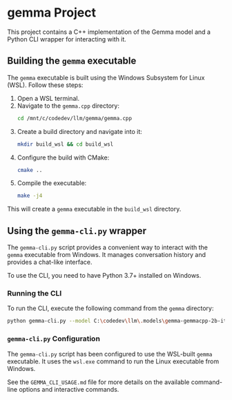 # gemma Project

This project contains a C++ implementation of the Gemma model and a Python CLI wrapper for interacting with it.

## Building the `gemma` executable

The `gemma` executable is built using the Windows Subsystem for Linux (WSL). Follow these steps:

1.  Open a WSL terminal.
2.  Navigate to the `gemma.cpp` directory:
    ```bash
    cd /mnt/c/codedev/llm/gemma/gemma.cpp
    ```
3.  Create a build directory and navigate into it:
    ```bash
    mkdir build_wsl && cd build_wsl
    ```
4.  Configure the build with CMake:
    ```bash
    cmake ..
    ```
5.  Compile the executable:
    ```bash
    make -j4
    ```

This will create a `gemma` executable in the `build_wsl` directory.

## Using the `gemma-cli.py` wrapper

The `gemma-cli.py` script provides a convenient way to interact with the `gemma` executable from Windows. It manages conversation history and provides a chat-like interface.

To use the CLI, you need to have Python 3.7+ installed on Windows.

### Running the CLI

To run the CLI, execute the following command from the `gemma` directory:

```bash
python gemma-cli.py --model C:\codedev\llm\.models\gemma-gemmacpp-2b-it-v3\2b-it.sbs
```

### `gemma-cli.py` Configuration

The `gemma-cli.py` script has been configured to use the WSL-built `gemma` executable. It uses the `wsl.exe` command to run the Linux executable from Windows.

See the `GEMMA_CLI_USAGE.md` file for more details on the available command-line options and interactive commands.
